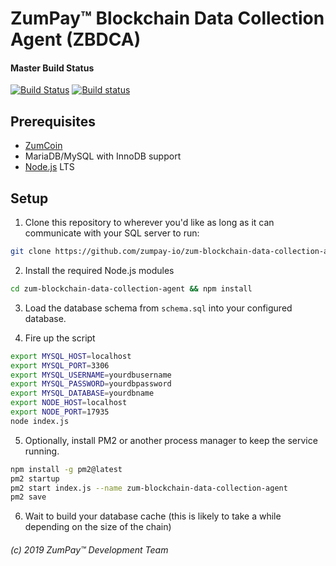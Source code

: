 # ZumPay™ Blockchain Data Collection Agent (ZBDCA)

#### Master Build Status
[![Build Status](https://travis-ci.org/zumpay-io/zum-blockchain-data-collection-agent.svg?branch=master)](https://travis-ci.org/zumpay-io/zum-blockchain-data-collection-agent) [![Build status](https://ci.appveyor.com/api/projects/status/github/zumpay-io/zum-blockchain-data-collection-agent?branch=master&svg=true)](https://ci.appveyor.com/project/zumpay-io/zum-blockchain-data-collection-agent/branch/master)

## Prerequisites

* [ZumCoin](https://github.com/zumcoin-org/zumcoin)
* MariaDB/MySQL with InnoDB support
* [Node.js](https://nodejs.org/) LTS

## Setup

1) Clone this repository to wherever you'd like as long as it can communicate with your SQL server to run:

```bash
git clone https://github.com/zumpay-io/zum-blockchain-data-collection-agent
```

2) Install the required Node.js modules

```bash
cd zum-blockchain-data-collection-agent && npm install
```

3) Load the database schema from `schema.sql` into your configured database.

4) Fire up the script

```bash
export MYSQL_HOST=localhost
export MYSQL_PORT=3306
export MYSQL_USERNAME=yourdbusername
export MYSQL_PASSWORD=yourdbpassword
export MYSQL_DATABASE=yourdbname
export NODE_HOST=localhost
export NODE_PORT=17935
node index.js
```

5) Optionally, install PM2 or another process manager to keep the service running.

```bash
npm install -g pm2@latest
pm2 startup
pm2 start index.js --name zum-blockchain-data-collection-agent
pm2 save
```

6) Wait to build your database cache (this is likely to take a while depending on the size of the chain)

###### (c) 2019 ZumPay™ Development Team
